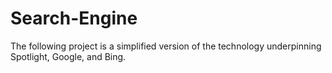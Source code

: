 # Search-Engine
The following project is a simplified version of the technology underpinning Spotlight, Google, and Bing.
